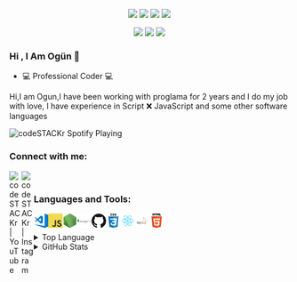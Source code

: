 <p align="center">
  <a href="https://discord.com/users/536965289598779395"><img src="https://img.shields.io/badge/Kobs%20-7289DA.svg?&style=for-the-badge&logo=discord&logoColor=black"></a>
  <a href="https://github.com/KobsCode"><img src="https://img.shields.io/badge/Kobs%20-ffffff.svg?&style=for-the-badge&logo=github&logoColor=black"></a>
  <a href="https://www.youtube.com/kobscode"><img src="https://img.shields.io/badge/Kobs%20-ff3f3f.svg?&style=for-the-badge&logo=youtube&logoColor=black"></a>
  <a href="https://instgram.com/kobscode"><img src="https://img.shields.io/badge/KobsCode%20-ef00ff.svg?&style=for-the-badge&logo=instagram&logoColor=black"></a>
</p>

<p align="center">
  <a href="https://discord.gg/ankacode"><img src="https://img.shields.io/badge/Anka Code%20-7289DA.svg?&style=for-the-badge&logo=discord&logoColor=white"></a>
  <a href="https://discord.gg/ankabotlist"><img src="https://img.shields.io/badge/Anka Botlist%20-7289DA.svg?&style=for-the-badge&logo=discord&logoColor=white"></a>
  <a href="https://discord.gg/ankagif"><img src="https://img.shields.io/badge/Anka Gif%20-7289DA.svg?&style=for-the-badge&logo=discord&logoColor=white"></a>
</p>

### Hi , I Am Ogün  👋



 - 💻 Professional Coder 💻

Hi,I am Ogun,I have been working with proglama for 2 years and I do my job with love, I have experience in Script ❌ JavaScript and some other software languages


<img src="https://media.giphy.com/media/4epajW95youl1SecqP/giphy.gif" alt="codeSTACKr Spotify Playing" width="350" />



### Connect with me:

[<img align="left" alt="codeSTACKr | YouTube" width="22px" src="https://cdn.jsdelivr.net/npm/simple-icons@v3/icons/youtube.svg" />][youtube]
[<img align="left" alt="codeSTACKr | Instagram" width="22px" src="https://cdn.jsdelivr.net/npm/simple-icons@v3/icons/instagram.svg" />][instagram]

<br />



### Languages and Tools:

<img align="left" alt="Visual Studio Code" width="26px" src="https://raw.githubusercontent.com/github/explore/80688e429a7d4ef2fca1e82350fe8e3517d3494d/topics/visual-studio-code/visual-studio-code.png" />
<img align="left" alt="JavaScript" width="26px" src="https://raw.githubusercontent.com/github/explore/80688e429a7d4ef2fca1e82350fe8e3517d3494d/topics/javascript/javascript.png" />
<img align="left" alt="Node.js" width="26px" src="https://raw.githubusercontent.com/github/explore/80688e429a7d4ef2fca1e82350fe8e3517d3494d/topics/nodejs/nodejs.png" />
<img align="left" alt="MongoDB" width="26px" src="https://raw.githubusercontent.com/github/explore/80688e429a7d4ef2fca1e82350fe8e3517d3494d/topics/mongodb/mongodb.png" />
<img align="left" alt="GitHub" width="26px" src="https://raw.githubusercontent.com/github/explore/78df643247d429f6cc873026c0622819ad797942/topics/github/github.png" />
<img align="left" alt="CSS3" width="26px" src="https://raw.githubusercontent.com/github/explore/80688e429a7d4ef2fca1e82350fe8e3517d3494d/topics/css/css.png" />
<img align="left" alt="React" width="26px" src="https://raw.githubusercontent.com/github/explore/80688e429a7d4ef2fca1e82350fe8e3517d3494d/topics/react/react.png" />
<img align="left" alt="MySQL" width="26px" src="https://raw.githubusercontent.com/github/explore/80688e429a7d4ef2fca1e82350fe8e3517d3494d/topics/mysql/mysql.png" />
<img align="left" alt="HTML5" width="26px" src="https://raw.githubusercontent.com/github/explore/80688e429a7d4ef2fca1e82350fe8e3517d3494d/topics/html/html.png" />

<br />
<br />

<details>
    <summary>Top Language</summary>
<img src="https://github-readme-stats.vercel.app/api/top-langs/?username=KobsCode&show_icons=true&theme=dark&hide_border=true" width="%100" height="100%">
</details>

<details>
  <summary>GitHub Stats</summary>
<img src="https://github-readme-stats.vercel.app/api?username=KobsCode&count_private=true&show_icons=true&theme=dark&hide_border=true" width="%100" height="150px" alt="stats" />
</details>

[youtube]: https://www.youtube.com/channel/kobscode
[instagram]: https://www.instagram.com/kobscode/
